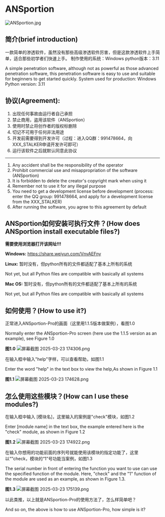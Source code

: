 # ANSportion
![ANSportion.jpg](https://raw.gitcode.com/XXX_Stalker/ANSportion-Pro/attachment/uploads/bef178d9-6467-4565-a205-1226df06f9c6/ANSportion.jpg 'ANSportion.jpg')

## 简介(brief introduction)

一款简单的渗透软件，虽然没有那些高级渗透软件厉害，但是这款渗透软件上手简单，适合那些初学者们快速上手。
制作使用的系统：Windows
python版本：3.11

A simple penetration software, although not as powerful as those advanced penetration software, this penetration software is easy to use and suitable for beginners to get started quickly.
System used for production: Windows
Python version: 3.11

## 协议(Agreement):
1. 出现任何事故由运行者自己承担
2. 禁止商用，盗用该软件（ANSportion）
3. 使用时禁止将创作者的版权标删除
4. 切记不可用于任何非法用途
5. 开发前需要得到开发许可（过程：进入QQ群：991478664，向XXX_STALKER申请开发许可即可）
6. 运行该软件之后就默认同意此协议

---------------------------------------------------------------------------------------------------------------------------------------

1. Any accident shall be the responsibility of the operator
2. Prohibit commercial use and misappropriation of the software (ANSportion)
3. It is forbidden to delete the creator's copyright mark when using it
4. Remember not to use it for any illegal purpose
5. You need to get a development license before development (process: enter the QQ group: 991478664, and apply for a development license from the XXX_STALKER)
6. After running the software, you agree to this agreement by default

## ANSportion如何安装可执行文件？(How does ANSportion install executable files?)
**需要使用浏览器打开该网址!!!**

**Windows:**
https://share.weiyun.com/VnvAEFny

**Linux:**
暂时没有，但python所有的文件都适配了基本上所有的系统

Not yet, but all Python files are compatible with basically all systems

**Mac OS:**
暂时没有，但python所有的文件都适配了基本上所有的系统

Not yet, but all Python files are compatible with basically all systems

## 如何使用？(How to use it?)

正常进入ANSportion-Pro的画面（这里用1.1.5版本做案例），看图1.0

Normally enter the ANSportion-Pro screen (here use the 1.1.5 version as an example), see Figure 1.0

**图1.0**
![屏幕截图 2025-03-23 174306.png](https://raw.gitcode.com/XXX_Stalker/ANSportion-Pro/attachment/uploads/acd3fead-cf61-4036-93b1-383fa01aef79/屏幕截图_2025-03-23_174306.png '屏幕截图 2025-03-23 174306.png')

在输入框中输入"help"字样，可以查看帮助，如图1.1

Enter the word "help" in the text box to view the help,As shown in Figure 1.1

**图1.1**
![屏幕截图 2025-03-23 174628.png](https://raw.gitcode.com/XXX_Stalker/ANSportion-Pro/attachment/uploads/20108adb-1cde-4b3a-a9a3-838cafab9dde/屏幕截图_2025-03-23_174628.png '屏幕截图 2025-03-23 174628.png')

## 怎么使用这些模块？(How can I use these modules?)

在输入框中输入 [模块名]，这里输入的案例是"check"模块，如图1.2

Enter [module name] in the text box, the example entered here is the "check" module, as shown in Figure 1.2

**图1.2**
![屏幕截图 2025-03-23 174922.png](https://raw.gitcode.com/XXX_Stalker/ANSportion-Pro/attachment/uploads/d362db6b-449c-4ff9-ab55-61b7b6e79fe8/屏幕截图_2025-03-23_174922.png '屏幕截图 2025-03-23 174922.png')

在输入你想用的功能前面的序列号就能使用该模块的指定功能了，这里以“”check，模块的“1”号功能当案例，如图1.3

The serial number in front of entering the function you want to use can use the specified function of the module. Here, "check" and the "1" function of the module are used as an example, as shown in Figure 1.3.

**图1.3**
![屏幕截图 2025-03-23 175139.png](https://raw.gitcode.com/XXX_Stalker/ANSportion-Pro/attachment/uploads/3f8f593c-16fc-4b8d-8b88-a12f2291c0ed/屏幕截图_2025-03-23_175139.png '屏幕截图 2025-03-23 175139.png')

以此类推，以上就是ANSportion-Pro的使用方法了，怎么样简单吧？

And so on, the above is how to use ANSportion-Pro, how simple is it?
